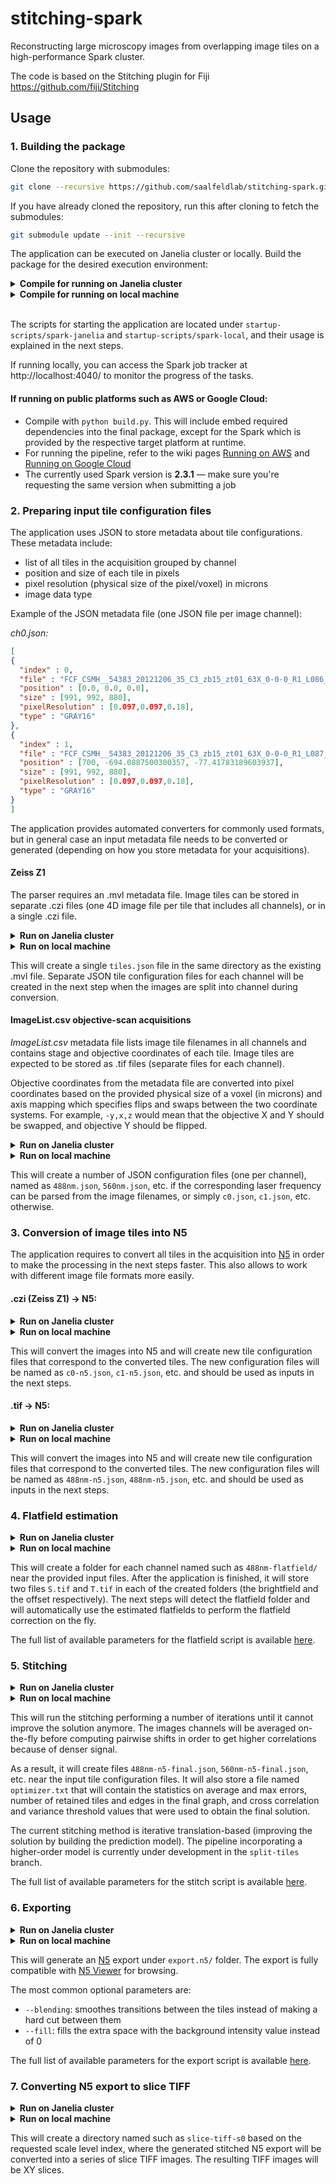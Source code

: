 # stitching-spark
Reconstructing large microscopy images from overlapping image tiles on a high-performance Spark cluster.

The code is based on the Stitching plugin for Fiji https://github.com/fiji/Stitching

## Usage

### 1. Building the package

Clone the repository with submodules:

```bash
git clone --recursive https://github.com/saalfeldlab/stitching-spark.git
```

If you have already cloned the repository, run this after cloning to fetch the submodules:
```bash
git submodule update --init --recursive
```

The application can be executed on Janelia cluster or locally. Build the package for the desired execution environment:

<details>
<summary><b>Compile for running on Janelia cluster</b></summary>

```bash
python build.py
```
</details>

<details>
<summary><b>Compile for running on local machine</b></summary>

```bash
python build-spark-local.py
```
</details>
<br/>

The scripts for starting the application are located under `startup-scripts/spark-janelia` and `startup-scripts/spark-local`, and their usage is explained in the next steps.

If running locally, you can access the Spark job tracker at http://localhost:4040/ to monitor the progress of the tasks.

#### If running on public platforms such as AWS or Google Cloud:
* Compile with `python build.py`. This will include embed required dependencies into the final package, except for the Spark which is provided by the respective target platform at runtime.
* For running the pipeline, refer to the wiki pages [Running on AWS](https://github.com/saalfeldlab/stitching-spark/wiki/Running-on-Amazon-Web-Services) and [Running on Google Cloud](https://github.com/saalfeldlab/stitching-spark/wiki/Running-on-Google-Cloud)
* The currently used Spark version is **2.3.1** — make sure you're requesting the same version when submitting a job


### 2. Preparing input tile configuration files

The application uses JSON to store metadata about tile configurations. These metadata include:
* list of all tiles in the acquisition grouped by channel
* position and size of each tile in pixels
* pixel resolution (physical size of the pixel/voxel) in microns
* image data type

Example of the JSON metadata file (one JSON file per image channel):

*ch0.json:*
```json
[
{
  "index" : 0,
  "file" : "FCF_CSMH__54383_20121206_35_C3_zb15_zt01_63X_0-0-0_R1_L086_20130108192758780.lsm.tif",
  "position" : [0.0, 0.0, 0.0],
  "size" : [991, 992, 880],
  "pixelResolution" : [0.097,0.097,0.18],
  "type" : "GRAY16"
},
{
  "index" : 1,
  "file" : "FCF_CSMH__54383_20121206_35_C3_zb15_zt01_63X_0-0-0_R1_L087_20130108192825183.lsm.tif",
  "position" : [700, -694.0887500300357, -77.41783189603937],
  "size" : [991, 992, 880],
  "pixelResolution" : [0.097,0.097,0.18],
  "type" : "GRAY16"
}
]
```

The application provides automated converters for commonly used formats, but in general case an input metadata file needs to be converted or generated (depending on how you store metadata for your acquisitions).

#### Zeiss Z1
The parser requires an .mvl metadata file. Image tiles can be stored in separate .czi files (one 4D image file per tile that includes all channels), or in a single .czi file.
<details>
<summary><b>Run on Janelia cluster</b></summary>

```
spark-janelia/parse-zeiss-z1-metadata.py \
  -i <path to metadata.mvl> \
  -b <path to directory with image files> \
  -f <images.czi for single file, or image%d.czi for multiple files that contain an index> \
  -r <voxel size in microns, for example, 0.114,0.114,0.996>
```
</details>
<details>
<summary><b>Run on local machine</b></summary>

```
spark-local/parse-zeiss-z1-metadata.py \
  -i <path to metadata.mvl> \
  -b <path to directory with image files> \
  -f <images.czi for single file, or image%d.czi for multiple files that contain an index> \
  -r <voxel size in microns, for example, 0.114,0.114,0.996>
```
</details>

This will create a single `tiles.json` file in the same directory as the existing .mvl file. Separate JSON tile configuration files for each channel will be created in the next step when the images are split into channel during conversion.

#### ImageList.csv objective-scan acquisitions
*ImageList.csv* metadata file lists image tile filenames in all channels and contains stage and objective coordinates of each tile. Image tiles are expected to be stored as .tif files (separate files for each channel).

Objective coordinates from the metadata file are converted into pixel coordinates based on the provided physical size of a voxel (in microns) and axis mapping which specifies flips and swaps between the two coordinate systems. For example, `-y,x,z` would mean that the objective X and Y should be swapped, and objective Y should be flipped.

<details>
<summary><b>Run on Janelia cluster</b></summary>

```
spark-janelia/parse-imagelist-metadata.py \
  -i <path to ImageList.csv> \
  -b <path to directory with image files> \
  -r <voxel size in microns, for example, 0.097,0.097,0.18> \
  -a <axis mapping from objective coordinates to pixel coordinates, for example, -y,x,z> \
  [--skipMissingTiles to exclude non-existing tile images from configuration instead of raising an error]
```
</details>
<details>
<summary><b>Run on local machine</b></summary>

```
spark-local/parse-imagelist-metadata.py \
  -i <path to ImageList.csv> \
  -b <path to directory with image files> \
  -r <voxel size in microns, for example, 0.097,0.097,0.18> \
  -a <axis mapping from objective coordinates to pixel coordinates, for example, -y,x,z> \
  [--skipMissingTiles to exclude non-existing tile images from configuration instead of raising an error]
```
</details>

This will create a number of JSON configuration files (one per channel), named as `488nm.json`, `560nm.json`, etc. if the corresponding laser frequency can be parsed from the image filenames, or simply `c0.json`, `c1.json`, etc. otherwise. 


### 3. Conversion of image tiles into N5

The application requires to convert all tiles in the acquisition into [N5](https://github.com/saalfeldlab/n5) in order to make the processing in the next steps faster. This also allows to work with different image file formats more easily.

#### .czi (Zeiss Z1) -> N5:

<details>
<summary><b>Run on Janelia cluster</b></summary>

```
spark-janelia/convert-czi-tiles-n5.py \
  <number of cluster nodes> \
  -i <path to tiles.json created in the previous step> \
  [--blockSize to override the default block size 128,128,64]
```
</details>
<details>
<summary><b>Run on local machine</b></summary>

```
spark-local/convert-czi-tiles-n5.py \
  -i <path to tiles.json created in the previous step> \
  [--blockSize to override the default block size 128,128,64]
```
</details>

This will convert the images into N5 and will create new tile configuration files that correspond to the converted tiles. The new configuration files will be named as `c0-n5.json`, `c1-n5.json`, etc. and should be used as inputs in the next steps.

#### .tif -> N5:

<details>
<summary><b>Run on Janelia cluster</b></summary>

```
spark-janelia/convert-tiff-tiles-n5.py \
  <number of cluster nodes> \
  -i 488nm.json -i 560nm.json ... \
  [--blockSize to override the default block size 128,128,64]
```
</details>
<details>
<summary><b>Run on local machine</b></summary>

```
spark-local/convert-tiff-tiles-n5.py \
  -i 488nm.json -i 560nm.json ... \
  [--blockSize to override the default block size 128,128,64]
```
</details>

This will convert the images into N5 and will create new tile configuration files that correspond to the converted tiles. The new configuration files will be named as `488nm-n5.json`, `488nm-n5.json`, etc. and should be used as inputs in the next steps.



### 4. Flatfield estimation

<details>
<summary><b>Run on Janelia cluster</b></summary>

```
spark-janelia/flatfield.py <number of cluster nodes> -i 488nm-n5.json -i 560nm-n5.json ...
```
</details>

<details>
<summary><b>Run on local machine</b></summary>

```
spark-local/flatfield.py -i 488nm-n5.json -i 560nm-n5.json ...
```
</details>

This will create a folder for each channel named such as `488nm-flatfield/` near the provided input files. After the application is finished, it will store two files `S.tif` and `T.tif` in each of the created folders (the brightfield and the offset respectively).
The next steps will detect the flatfield folder and will automatically use the estimated flatfields to perform the flatfield correction on the fly.

The full list of available parameters for the flatfield script is available [here](https://github.com/saalfeldlab/stitching-spark/wiki/Flatfield-parameters).

### 5. Stitching

<details>
<summary><b>Run on Janelia cluster</b></summary>

```
spark-janelia/stitch.py <number of cluster nodes> -i 488nm-n5.json -i 560nm-n5.json ...
```
</details>

<details>
<summary><b>Run on local machine</b></summary>

```
spark-local/stitch.py -i 488nm-n5.json -i 560nm-n5.json ...
```
</details>

This will run the stitching performing a number of iterations until it cannot improve the solution anymore. The images channels will be averaged on-the-fly before computing pairwise shifts in order to get higher correlations because of denser signal.

As a result, it will create files `488nm-n5-final.json`, `560nm-n5-final.json`, etc. near the input tile configuration files.
It will also store a file named `optimizer.txt` that will contain the statistics on average and max errors, number of retained tiles and edges in the final graph, and cross correlation and variance threshold values that were used to obtain the final solution.

The current stitching method is iterative translation-based (improving the solution by building the prediction model).
The pipeline incorporating a higher-order model is currently under development in the `split-tiles` branch.

The full list of available parameters for the stitch script is available [here](https://github.com/saalfeldlab/stitching-spark/wiki/Stitching-parameters).

### 6. Exporting

<details>
<summary><b>Run on Janelia cluster</b></summary>

```
spark-janelia/export.py <number of cluster nodes> -i 488nm-n5-final.json -i 560nm-n5-final.json ...
```
</details>

<details>
<summary><b>Run on local machine</b></summary>

```
spark-local/export.py -i 488nm-n5-final.json -i 560nm-n5-final.json ...
```
</details>

This will generate an [N5](https://github.com/saalfeldlab/n5) export under `export.n5/` folder. The export is fully compatible  with [N5 Viewer](https://github.com/saalfeldlab/n5-viewer) for browsing.

The most common optional parameters are:
* `--blending`: smoothes transitions between the tiles instead of making a hard cut between them
* `--fill`: fills the extra space with the background intensity value instead of 0

The full list of available parameters for the export script is available [here](https://github.com/saalfeldlab/stitching-spark/wiki/Export-parameters).

### 7. Converting N5 export to slice TIFF

<details>
<summary><b>Run on Janelia cluster</b></summary>

```
spark-janelia/n5-slice-tiff.py \
  <number of cluster nodes> \
  -i <path to export.n5 directory> \
  [-s <index of scale level, 0 means full resolution>] \
  [--compress to enable LZW compression. Can be much slower than uncompressed] \
  [--sameDir to prepend all filenames with channel and store all slices in the same directory] \
  [--leadingZeroes to pad slice indices in filenames with leading zeroes]
```
</details>

<details>
<summary><b>Run on local machine</b></summary>

```
spark-local/n5-slice-tiff.py \
  -i <path to export.n5 directory> \
  [-s <index of scale level, 0 means full resolution>] \
  [--compress to enable LZW compression. Can be much slower than uncompressed] \
  [--sameDir to prepend all filenames with channel and store all slices in the same directory] \
  [--leadingZeroes to pad slice indices in filenames with leading zeroes]
```
</details>

This will create a directory named such as `slice-tiff-s0` based on the requested scale level index, where the generated stitched N5 export will be converted into a series of slice TIFF images. The resulting TIFF images will be XY slices.
